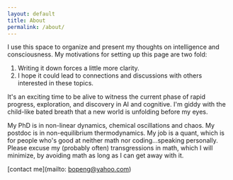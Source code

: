 ```yaml
---
layout: default
title: About
permalink: /about/
---
```


I use this space to organize and present my thoughts on intelligence and consciousness. My motivations for setting up this page are two fold:
1. Writing it down forces a little more clarity.
2. I hope it could lead to connections and discussions with others interested in these topics. 

It's an exciting time to be alive to witness the current phase of rapid progress, exploration, and discovery in AI and cognitive. I'm giddy with the child-like bated breath that a new world is unfolding before my eyes.

My PhD is in non-linear dynamics, chemical oscillations and chaos. My postdoc is in non-equilibrium thermodynamics. My job is a quant, which is for people who's good at neither math nor coding...speaking personally. Please excuse my (probably often) transgressions in math, which I will minimize, by avoiding math as long as I can get away with it.

[contact me](mailto: bopeng@yahoo.com)
